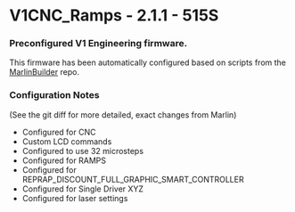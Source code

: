 # V1CNC_Ramps - 2.1.1 - 515S

### Preconfigured V1 Engineering firmware.

This firmware has been automatically configured based on scripts from the
[MarlinBuilder](https://github.com/jeffeb3/MarlinBuilder) repo.

### Configuration Notes

(See the git diff for more detailed, exact changes from Marlin)

- Configured for CNC
- Custom LCD commands
- Configured to use 32 microsteps
- Configured for RAMPS
- Configured for REPRAP_DISCOUNT_FULL_GRAPHIC_SMART_CONTROLLER
- Configured for Single Driver XYZ
- Configured for laser settings
